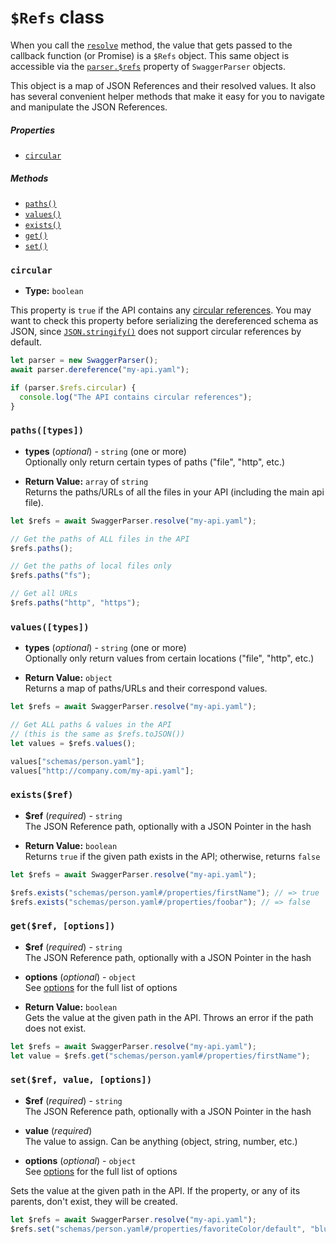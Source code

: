# `$Refs` class

When you call the [`resolve`](swagger-parser.md#resolveschema-options-callback) method, the value that gets passed to the callback function (or Promise) is a `$Refs` object. This same object is accessible via the [`parser.$refs`](swagger-parser.md#refs) property of `SwaggerParser` objects.

This object is a map of JSON References and their resolved values. It also has several convenient helper methods that make it easy for you to navigate and manipulate the JSON References.

##### Properties

- [`circular`](#circular)

##### Methods

- [`paths()`](#pathstypes)
- [`values()`](#valuestypes)
- [`exists()`](#existsref)
- [`get()`](#getref-options)
- [`set()`](#setref-value-options)

### `circular`

- **Type:** `boolean`

This property is `true` if the API contains any [circular references](README.md#circular-refs). You may want to check this property before serializing the dereferenced schema as JSON, since [`JSON.stringify()`](https://developer.mozilla.org/en-US/docs/Web/JavaScript/Reference/Global_Objects/JSON/stringify) does not support circular references by default.

```javascript
let parser = new SwaggerParser();
await parser.dereference("my-api.yaml");

if (parser.$refs.circular) {
  console.log("The API contains circular references");
}
```

### `paths([types])`

- **types** (_optional_) - `string` (one or more)<br>
  Optionally only return certain types of paths ("file", "http", etc.)

- **Return Value:** `array` of `string`<br>
  Returns the paths/URLs of all the files in your API (including the main api file).

```javascript
let $refs = await SwaggerParser.resolve("my-api.yaml");

// Get the paths of ALL files in the API
$refs.paths();

// Get the paths of local files only
$refs.paths("fs");

// Get all URLs
$refs.paths("http", "https");
```

### `values([types])`

- **types** (_optional_) - `string` (one or more)<br>
  Optionally only return values from certain locations ("file", "http", etc.)

- **Return Value:** `object`<br>
  Returns a map of paths/URLs and their correspond values.

```javascript
let $refs = await SwaggerParser.resolve("my-api.yaml");

// Get ALL paths & values in the API
// (this is the same as $refs.toJSON())
let values = $refs.values();

values["schemas/person.yaml"];
values["http://company.com/my-api.yaml"];
```

### `exists($ref)`

- **$ref** (_required_) - `string`<br>
  The JSON Reference path, optionally with a JSON Pointer in the hash

- **Return Value:** `boolean`<br>
  Returns `true` if the given path exists in the API; otherwise, returns `false`

```javascript
let $refs = await SwaggerParser.resolve("my-api.yaml");

$refs.exists("schemas/person.yaml#/properties/firstName"); // => true
$refs.exists("schemas/person.yaml#/properties/foobar"); // => false
```

### `get($ref, [options])`

- **$ref** (_required_) - `string`<br>
  The JSON Reference path, optionally with a JSON Pointer in the hash

- **options** (_optional_) - `object`<br>
  See [options](options.md) for the full list of options

- **Return Value:** `boolean`<br>
  Gets the value at the given path in the API. Throws an error if the path does not exist.

```javascript
let $refs = await SwaggerParser.resolve("my-api.yaml");
let value = $refs.get("schemas/person.yaml#/properties/firstName");
```

### `set($ref, value, [options])`

- **$ref** (_required_) - `string`<br>
  The JSON Reference path, optionally with a JSON Pointer in the hash

- **value** (_required_)<br>
  The value to assign. Can be anything (object, string, number, etc.)

- **options** (_optional_) - `object`<br>
  See [options](options.md) for the full list of options

Sets the value at the given path in the API. If the property, or any of its parents, don't exist, they will be created.

```javascript
let $refs = await SwaggerParser.resolve("my-api.yaml");
$refs.set("schemas/person.yaml#/properties/favoriteColor/default", "blue");
```
